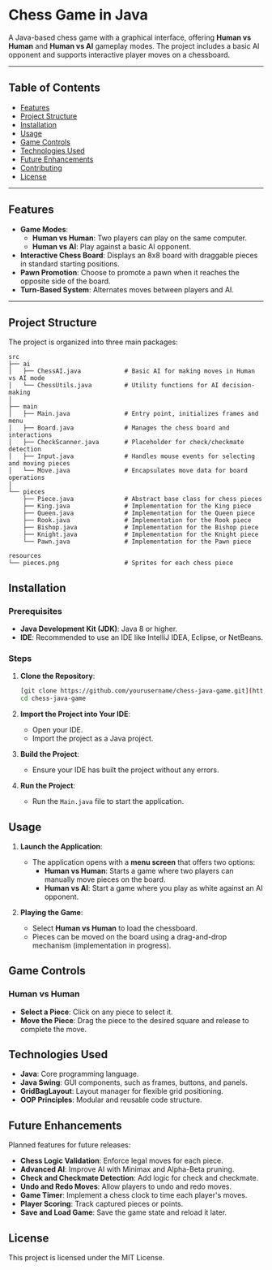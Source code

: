 # Chess Game in Java

A Java-based chess game with a graphical interface, offering **Human vs Human** and **Human vs AI** gameplay modes. The project includes a basic AI opponent and supports interactive player moves on a chessboard.

---

## Table of Contents

- [Features](#features)
- [Project Structure](#project-structure)
- [Installation](#installation)
- [Usage](#usage)
- [Game Controls](#game-controls)
- [Technologies Used](#technologies-used)
- [Future Enhancements](#future-enhancements)
- [Contributing](#contributing)
- [License](#license)

---

## Features

- **Game Modes**:
    - **Human vs Human**: Two players can play on the same computer.
    - **Human vs AI**: Play against a basic AI opponent.
- **Interactive Chess Board**: Displays an 8x8 board with draggable pieces in standard starting positions.
- **Pawn Promotion**: Choose to promote a pawn when it reaches the opposite side of the board.
- **Turn-Based System**: Alternates moves between players and AI.

---

## Project Structure

The project is organized into three main packages:

```plaintext
src
├── ai
│   ├── ChessAI.java            # Basic AI for making moves in Human vs AI mode
│   └── ChessUtils.java         # Utility functions for AI decision-making
│
├── main
│   ├── Main.java               # Entry point, initializes frames and menu
│   ├── Board.java              # Manages the chess board and interactions
│   ├── CheckScanner.java       # Placeholder for check/checkmate detection
│   ├── Input.java              # Handles mouse events for selecting and moving pieces
│   └── Move.java               # Encapsulates move data for board operations
│
└── pieces
    ├── Piece.java              # Abstract base class for chess pieces
    ├── King.java               # Implementation for the King piece
    ├── Queen.java              # Implementation for the Queen piece
    ├── Rook.java               # Implementation for the Rook piece
    ├── Bishop.java             # Implementation for the Bishop piece
    ├── Knight.java             # Implementation for the Knight piece
    └── Pawn.java               # Implementation for the Pawn piece

resources
└── pieces.png                  # Sprites for each chess piece
```

## Installation

### Prerequisites

- **Java Development Kit (JDK)**: Java 8 or higher.
- **IDE**: Recommended to use an IDE like IntelliJ IDEA, Eclipse, or NetBeans.

### Steps

1. **Clone the Repository**:
   ```bash
   [git clone https://github.com/yourusername/chess-java-game.git](https://github.com/Kyoko522/Chess.git)
   cd chess-java-game
   ```

2. **Import the Project into Your IDE**:
   - Open your IDE.
   - Import the project as a Java project.

3. **Build the Project**:
   - Ensure your IDE has built the project without any errors.

4. **Run the Project**:
   - Run the `Main.java` file to start the application.

## Usage

1. **Launch the Application**:
   - The application opens with a **menu screen** that offers two options:
     - **Human vs Human**: Starts a game where two players can manually move pieces on the board.
     - **Human vs AI**: Start a game where you play as white against an AI opponent.

2. **Playing the Game**:
   - Select **Human vs Human** to load the chessboard.
   - Pieces can be moved on the board using a drag-and-drop mechanism (implementation in progress).

## Game Controls

### Human vs Human

- **Select a Piece**: Click on any piece to select it.
- **Move the Piece**: Drag the piece to the desired square and release to complete the move.

## Technologies Used

- **Java**: Core programming language.
- **Java Swing**: GUI components, such as frames, buttons, and panels.
- **GridBagLayout**: Layout manager for flexible grid positioning.
- **OOP Principles**: Modular and reusable code structure.

## Future Enhancements

Planned features for future releases:

- **Chess Logic Validation**: Enforce legal moves for each piece.
- **Advanced AI**: Improve AI with Minimax and Alpha-Beta pruning.
- **Check and Checkmate Detection**: Add logic for check and checkmate.
- **Undo and Redo Moves**: Allow players to undo and redo moves.
- **Game Timer**: Implement a chess clock to time each player's moves.
- **Player Scoring**: Track captured pieces or points.
- **Save and Load Game**: Save the game state and reload it later.

## License

This project is licensed under the MIT License.

